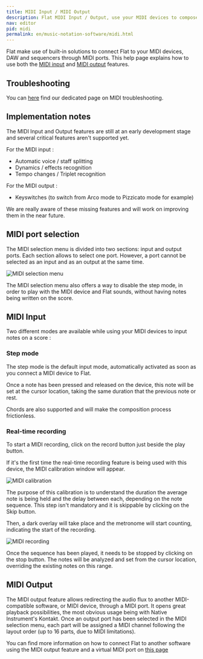 ```yaml
---
title: MIDI Input / MIDI Output
description: Flat MIDI Input / Output, use your MIDI devices to compose in your web browser with Flat. Discover the multiple MIDI options at your disposal.
nav: editor
pid: midi
permalink: en/music-notation-software/midi.html
---
```


Flat make use of built-in solutions to connect Flat to your MIDI devices, DAW and sequencers through MIDI ports. This help page explains how to use both the [MIDI input](#midi-input) and [MIDI output](#midi-output) features.

## Troubleshooting

You can [here](/help/en/music-notation-software/midi-troubleshooting.html) find our dedicated page on MIDI troubleshooting.

## Implementation notes

The MIDI Input and Output features are still at an early development stage and several critical features aren't supported yet.

For the MIDI input :
* Automatic voice / staff splitting
* Dynamics / effects recognition
* Tempo changes / Triplet recognition

For the MIDI output :
* Keyswitches (to switch from Arco mode to Pizzicato mode for example)

We are really aware of these missing features and will work on improving them in the near future.

## MIDI port selection


The MIDI selection menu is divided into two sections: input and output ports.
Each section allows to select one port. However, a port cannot be selected as an input and as an output at the same time.

![MIDI selection menu](/help/assets/img/midi/midiselectionmenu.png)

The MIDI selection menu also offers a way to disable the step mode, in order to play with the MIDI device and Flat sounds, without having notes being written on the score.

## MIDI Input

Two different modes are available while using your MIDI devices to input notes on a score :

### Step mode

The step mode is the default input mode, automatically activated as soon as you connect a MIDI device to Flat.

Once a note has been pressed and released on the device, this note will be set at the cursor location, taking the same duration that the previous note or rest.

Chords are also supported and will make the composition process frictionless.

### Real-time recording

To start a MIDI recording, click on the record button just beside the play button.

If it's the first time the real-time recording feature is being used with this device, the MIDI calibration window will appear.

![MIDI calibration](/help/assets/img/midi/midicalibration.png)

The purpose of this calibration is to understand the duration the average note is being held and the delay between each, depending on the note sequence. This step isn't mandatory and it is skippable by clicking on the Skip button.

Then, a dark overlay will take place and the metronome will start counting, indicating the start of the recording.

![MIDI recording](/help/assets/img/midi/midirecording.png)

Once the sequence has been played, it needs to be stopped by clicking on the stop button. The notes will be analyzed and set from the cursor location, overriding the existing notes on this range.

## MIDI Output

The MIDI output feature allows redirecting the audio flux to another MIDI-compatible software, or MIDI device, through a MIDI port.
It opens great playback possibilities, the most obvious usage being with Native Instrument's Kontakt.
Once an output port has been selected in the MIDI selection menu, each part will be assigned a MIDI channel following the layout order (up to 16 parts, due to MIDI limitations).

You can find more information on how to connect Flat to another software using the MIDI output feature and a virtual MIDI port on [this page](/help/en/music-notation-software/midi-output-setup.html)